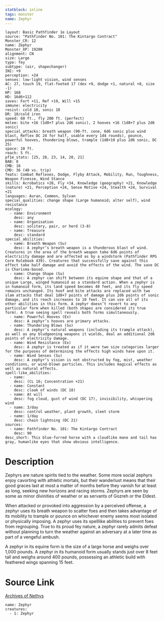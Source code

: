 ```yaml
---
statblock: inline
tags: monster
name: Zephyr
---
```

```statblock
layout: Basic Pathfinder 1e Layout
source: "Pathfinder No. 101: The Kintargo Contract"
Monster_CR: 12
name: Zephyr
Monster_XP: 19200
alignment: CN
size: Large
type: fey
subtype: (air, shapechanger)
INI: +9
perception: +24
senses: low-light vision, wind senses
AC: 27, touch 19, flat-footed 17 (dex +9, dodge +1, natural +8, size -1)
HP: 168
HD: 16d6+112
saves: Fort +11, Ref +19, Will +15
immune: electricity
resist: cold 10, sonic 10
DR: 10/cold iron
speed: 60 ft., fly 200 ft. (perfect)
melee: bite +16 (1d8+7 plus 2d6 sonic), 2 hooves +16 (1d8+7 plus 2d6 sonic)
special_attacks: breath weapon (90-ft. cone, 6d6 sonic plus wind blast, Reflex DC 24 for half, usable every 1d4 rounds), pounce, powerful hooves, thundering blows, trample (1d8+10 plus 2d6 sonic, DC 25)
space: 10 ft.
reach: 5 ft.
pf1e_stats: [25, 28, 23, 14, 20, 21]
BAB: 8
CMB: 16
CMD: 36 (40 vs. trip)
feats: Combat Reflexes, Dodge, Flyby Attack, Mobility, Run, Toughness, Weapon Finesse, Wind Stance
skills: Acrobatics +28, Fly +34, Knowledge (geography) +21, Knowledge (nature) +21, Perception +24, Sense Motive +24, Stealth +24, Survival +21
languages: Auran, Common, Sylvan
special_qualities: change shape (Large humanoid; alter self), wind resistance
ecology:
  - name: Environment
    desc: any
  - name: Organisation
    desc: solitary, pair, or herd (3-8)
  - name: Treasure
    desc: standard
special_abilities:
  - name: Breath Weapon (Su)
    desc: A zephyr’s breath weapon is a thunderous blast of wind. Creatures in the area of the breath weapon take 6d6 points of electricity damage and are affected as by a windstorm (Pathfinder RPG Core Rulebook 439). Creatures that successfully save against this effect take half damage and avoid the effects of the wind. The save DC is Charisma-based.
  - name: Change Shape (Su)
    desc: A zephyr can shift between its equine shape and that of a unique Large, winged humanoid as a standard action. When a zephyr is in humanoid form, its land speed becomes 40 feet, and its fly speed remains unchanged. Its hoof and bite attacks are replaced with two slam attacks that deal 1d8+7 points of damage plus 2d6 points of sonic damage, and its reach increases to 10 feet. It can use all of its other abilities in this form. A zephyr doesn’t revert to any particular form when killed (both shapes are considered its true form). A true seeing spell reveals both forms simultaneously.
  - name: Powerful Hooves (Ex)
    desc: A zephyr’s hooves are primary attacks.
  - name: Thundering Blows (Su)
    desc: A zephyr’s natural weapons (including its trample attack), as well as any bludgeoning weapons it wields, deal an additional 2d6 points of electricity damage.
  - name: Wind Resistance (Ex)
    desc: A zephyr is treated as if it were two size categories larger for the purposes of determining the effects high winds have upon it.
  - name: Wind Senses (Su)
    desc: A zephyr’s vision is not obstructed by fog, mist, weather conditions, or wind-blown particles. This includes magical effects as well as natural effects.
spell-like_abilities:
  - name:
    desc: (CL 16; Concentration +21)
  - name: Constant
    desc: cloak of winds (DC 18)
  - name: At will
    desc: fog cloud, gust of wind (DC 17), invisibility, whispering wind
  - name: 3/day
    desc: control weather, plant growth, sleet storm
  - name: 1/day
    desc: chain lightning (DC 21)
sources:
  - name: Pathfinder No. 101: The Kintargo Contract
    desc: 90
desc_short: This blue-furred horse with a cloudlike mane and tail has gray, humanlike eyes that show obvious intelligence.
```
# Description
Zephyrs are nature spirits tied to the weather. Some more social zephyrs enjoy cavorting with athletic mortals, but their wanderlust means that their good graces last at most a matter of months before they vanish for at least as long, seeking new horizons and racing storms. Zephyrs are seen by some as minor divinities of weather or as servants of Gozreh or the Eldest.

When attacked or provoked into aggression by a perceived offense, a zephyr uses its breath weapon to scatter foes and then takes advantage of its mobility to trample or pounce on whichever enemy seems most isolated or physically imposing. A zephyr uses its spelllike abilities to prevent foes from regrouping. True to its proud fey nature, a zephyr rarely admits defeat without planning to turn the weather against an adversary at a later time as part of a vengeful ambush.

A zephyr in its equine form is the size of a large horse and weighs over 1,000 pounds. A zephyr in its humanoid form usually stands just over 8 feet tall and weighs around 400 pounds, possessing an athletic build with feathered wings spanning 15 feet.
# Source Link
[Archives of Nethys](https://aonprd.com/MonsterDisplay.aspx?ItemName=Zephyr)
```encounter-table
name: Zephyr
creatures:
  - 1: Zephyr
```

